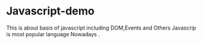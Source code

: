 # Javascript-demo
This is about basis of javascript including DOM,Events and Others 
Javascrip is most popular language Nowadays .

